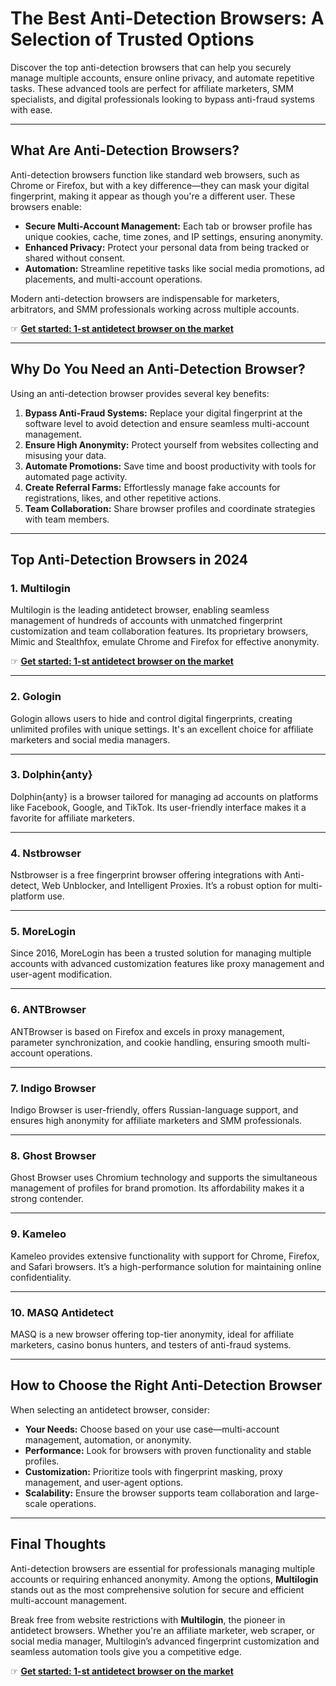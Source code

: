 # The Best Anti-Detection Browsers: A Selection of Trusted Options

Discover the top anti-detection browsers that can help you securely manage multiple accounts, ensure online privacy, and automate repetitive tasks. These advanced tools are perfect for affiliate marketers, SMM specialists, and digital professionals looking to bypass anti-fraud systems with ease.

---

## What Are Anti-Detection Browsers?

Anti-detection browsers function like standard web browsers, such as Chrome or Firefox, but with a key difference—they can mask your digital fingerprint, making it appear as though you're a different user. These browsers enable:
- **Secure Multi-Account Management:** Each tab or browser profile has unique cookies, cache, time zones, and IP settings, ensuring anonymity.
- **Enhanced Privacy:** Protect your personal data from being tracked or shared without consent.
- **Automation:** Streamline repetitive tasks like social media promotions, ad placements, and multi-account operations.

Modern anti-detection browsers are indispensable for marketers, arbitrators, and SMM professionals working across multiple accounts.

☞ **[Get started: 1-st antidetect browser on the market](https://bit.ly/multIlogin)**

---

## Why Do You Need an Anti-Detection Browser?

Using an anti-detection browser provides several key benefits:

1. **Bypass Anti-Fraud Systems:** Replace your digital fingerprint at the software level to avoid detection and ensure seamless multi-account management.
2. **Ensure High Anonymity:** Protect yourself from websites collecting and misusing your data.
3. **Automate Promotions:** Save time and boost productivity with tools for automated page activity.
4. **Create Referral Farms:** Effortlessly manage fake accounts for registrations, likes, and other repetitive actions.
5. **Team Collaboration:** Share browser profiles and coordinate strategies with team members.

---

## Top Anti-Detection Browsers in 2024

### 1. **Multilogin**
Multilogin is the leading antidetect browser, enabling seamless management of hundreds of accounts with unmatched fingerprint customization and team collaboration features. Its proprietary browsers, Mimic and Stealthfox, emulate Chrome and Firefox for effective anonymity.

☞ **[Get started: 1-st antidetect browser on the market](https://bit.ly/multIlogin)**

---

### 2. **Gologin**
Gologin allows users to hide and control digital fingerprints, creating unlimited profiles with unique settings. It's an excellent choice for affiliate marketers and social media managers.

---

### 3. **Dolphin{anty}**
Dolphin{anty} is a browser tailored for managing ad accounts on platforms like Facebook, Google, and TikTok. Its user-friendly interface makes it a favorite for affiliate marketers.

---

### 4. **Nstbrowser**
Nstbrowser is a free fingerprint browser offering integrations with Anti-detect, Web Unblocker, and Intelligent Proxies. It’s a robust option for multi-platform use.

---

### 5. **MoreLogin**
Since 2016, MoreLogin has been a trusted solution for managing multiple accounts with advanced customization features like proxy management and user-agent modification.

---

### 6. **ANTBrowser**
ANTBrowser is based on Firefox and excels in proxy management, parameter synchronization, and cookie handling, ensuring smooth multi-account operations.

---

### 7. **Indigo Browser**
Indigo Browser is user-friendly, offers Russian-language support, and ensures high anonymity for affiliate marketers and SMM professionals.

---

### 8. **Ghost Browser**
Ghost Browser uses Chromium technology and supports the simultaneous management of profiles for brand promotion. Its affordability makes it a strong contender.

---

### 9. **Kameleo**
Kameleo provides extensive functionality with support for Chrome, Firefox, and Safari browsers. It’s a high-performance solution for maintaining online confidentiality.

---

### 10. **MASQ Antidetect**
MASQ is a new browser offering top-tier anonymity, ideal for affiliate marketers, casino bonus hunters, and testers of anti-fraud systems.

---

## How to Choose the Right Anti-Detection Browser

When selecting an antidetect browser, consider:
- **Your Needs:** Choose based on your use case—multi-account management, automation, or anonymity.
- **Performance:** Look for browsers with proven functionality and stable profiles.
- **Customization:** Prioritize tools with fingerprint masking, proxy management, and user-agent options.
- **Scalability:** Ensure the browser supports team collaboration and large-scale operations.

---

## Final Thoughts

Anti-detection browsers are essential for professionals managing multiple accounts or requiring enhanced anonymity. Among the options, **Multilogin** stands out as the most comprehensive solution for secure and efficient multi-account management.

Break free from website restrictions with **Multilogin**, the pioneer in antidetect browsers. Whether you're an affiliate marketer, web scraper, or social media manager, Multilogin’s advanced fingerprint customization and seamless automation tools give you a competitive edge.

☞ **[Get started: 1-st antidetect browser on the market](https://bit.ly/multIlogin)**
